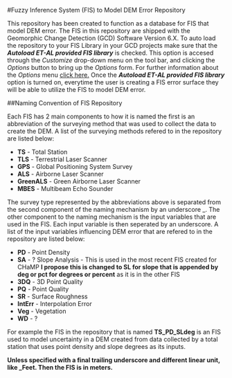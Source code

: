 #Fuzzy Inference System (FIS) to Model DEM Error Repository

This repository has been created to function as a database for FIS that model DEM error. The FIS in this repository are shipped with the Geomorphic Change Detection (GCD) Software Version 6.X. To auto load the repository to your FIS Library in your GCD projects make sure that the **_Autoload ET-AL provided FIS library_** is checked. This option is accesed through the _Customize_ drop-down menu on the tool bar, and clicking the _Options_ button to bring up the _Options_ form. For further information about the _Options_ menu [click here.](http://gcd6help.joewheaton.org/gcd-command-reference/customize-menu/options) Once the **_Autoload ET-AL provided FIS library_** option is turned on, everytime the user is creating a FIS error surface they will be able to utilize the FIS to model DEM error. 

##Naming Convention of FIS Repository

Each FIS has 2 main components to how it is named the first is an abbreviation of the surveying method that was used to collect the data to create the DEM. A list of the surveying methods refered to in the repository are listed below:

* **TS** - Total Station
* **TLS** - Terrestrial Laser Scanner
* **GPS** - Global Positioning System Survey
* **ALS** - Airborne Laser Scanner
* **GreenALS** - Green Airborne Laser Scanner
* **MBES** - Multibeam Echo Sounder

The survey type represented by the abbreviations above is separated from the second component of the naming mechanism by an underscore _. The other component to the naming mechanism is the input variables that are used in the FIS. Each input variable is then seperated by an underscore. A list of the input variables influencing DEM error that are refered to in the repository are listed below:

* **PD** - Point Density
* **SA** - ? Slope Analysis - This is used in the most recent FIS created for CHaMP **I propose this is changed to SL for slope that is appended by deg or pct for degrees or percent** as it is in the other FIS
* **3DQ** - 3D Point Quality
* **PQ** - Point Quality
* **SR** - Surface Roughness
* **IntErr** - Interpolation Error
* **Veg** - Vegetation
* **WD** - ?

For example the FIS in the repository that is named **TS_PD_SLdeg** is an FIS used to model uncertainty in a DEM created from data collected by a total station that uses point density and slope degrees as its inputs.

**Unless specified with a final trailing underscore and different linear unit, like _Feet. Then the FIS is in meters.**
